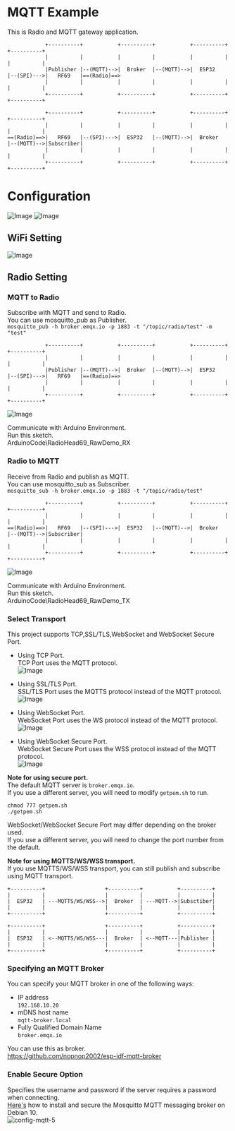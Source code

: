 # MQTT Example   
This is Radio and MQTT gateway application.   
```
            +----------+           +----------+           +----------+           +----------+
            |          |           |          |           |          |           |          |
            |Publisher |--(MQTT)-->|  Broker  |--(MQTT)-->|  ESP32   |--(SPI)--->|   RF69   |==(Radio)==>
            |          |           |          |           |          |           |          |
            +----------+           +----------+           +----------+           +----------+

            +----------+           +----------+           +----------+           +----------+
            |          |           |          |           |          |           |          |
==(Radio)==>|   RF69   |--(SPI)--->|  ESP32   |--(MQTT)-->|  Broker  |--(MQTT)-->|Subscriber|
            |          |           |          |           |          |           |          |
            +----------+           +----------+           +----------+           +----------+
```


# Configuration   
![Image](https://github.com/user-attachments/assets/35388735-4462-4a30-9e3a-936e0a1b84bd)
![Image](https://github.com/user-attachments/assets/c1767a6a-e171-4637-9f39-639302d390eb)

## WiFi Setting
![Image](https://github.com/user-attachments/assets/5353f2fd-be8e-4137-ab0b-0b9a2f0c91e8)

## Radio Setting

### MQTT to Radio   
 Subscribe with MQTT and send to Radio.   
 You can use mosquitto_pub as Publisher.   
 ```mosquitto_pub -h broker.emqx.io -p 1883 -t "/topic/radio/test" -m "test"```

```
            +----------+           +----------+           +----------+           +----------+
            |          |           |          |           |          |           |          |
            |Publisher |--(MQTT)-->|  Broker  |--(MQTT)-->|  ESP32   |--(SPI)--->|   RF69   |==(Radio)==>
            |          |           |          |           |          |           |          |
            +----------+           +----------+           +----------+           +----------+
```

![Image](https://github.com/user-attachments/assets/cd118950-9d0d-4d01-ad96-5110c9cd6819)

Communicate with Arduino Environment.   
Run this sketch.   
ArduinoCode\RadioHead69_RawDemo_RX   

### Radio to MQTT   
 Receive from Radio and publish as MQTT.   
 You can use mosquitto_sub as Subscriber.   
 ```mosquitto_sub -h broker.emqx.io -p 1883 -t "/topic/radio/test"```

```
            +----------+           +----------+           +----------+           +----------+
            |          |           |          |           |          |           |          |
==(Radio)==>|   RF69   |--(SPI)--->|  ESP32   |--(MQTT)-->|  Broker  |--(MQTT)-->|Subscriber|
            |          |           |          |           |          |           |          |
            +----------+           +----------+           +----------+           +----------+
```

![Image](https://github.com/user-attachments/assets/9d672fa5-131d-4fd3-a8f8-95ade4a22303)

Communicate with Arduino Environment.   
Run this sketch.   
ArduinoCode\RadioHead69_RawDemo_TX   

### Select Transport   
This project supports TCP,SSL/TLS,WebSocket and WebSocket Secure Port.   
- Using TCP Port.   
 TCP Port uses the MQTT protocol.   
 ![Image](https://github.com/user-attachments/assets/2df27b89-b69b-43bc-b688-83b1332396b2)

- Using SSL/TLS Port.   
 SSL/TLS Port uses the MQTTS protocol instead of the MQTT protocol.   
 ![Image](https://github.com/user-attachments/assets/d6f4f31e-6578-4860-b1b4-e4341c8ccd38)

- Using WebSocket Port.   
 WebSocket Port uses the WS protocol instead of the MQTT protocol.   
 ![Image](https://github.com/user-attachments/assets/c1767f30-a1ba-401e-87ea-3370a187c2ef)

- Using WebSocket Secure Port.   
 WebSocket Secure Port uses the WSS protocol instead of the MQTT protocol.   
 ![Image](https://github.com/user-attachments/assets/fdcd3170-b7bd-4455-a3b2-9dbf033f5c19)

__Note for using secure port.__   
The default MQTT server is ```broker.emqx.io```.   
If you use a different server, you will need to modify ```getpem.sh``` to run.   
```
chmod 777 getpem.sh
./getpem.sh
```

WebSocket/WebSocket Secure Port may differ depending on the broker used.   
If you use a different server, you will need to change the port number from the default.   

__Note for using MQTTS/WS/WSS transport.__   
If you use MQTTS/WS/WSS transport, you can still publish and subscribe using MQTT transport.   
```
+----------+                   +----------+           +----------+
|          |                   |          |           |          |
|  ESP32   | ---MQTTS/WS/WSS-->|  Broker  | ---MQTT-->|Subsctiber|
|          |                   |          |           |          |
+----------+                   +----------+           +----------+

+----------+                   +----------+           +----------+
|          |                   |          |           |          |
|  ESP32   | <--MQTTS/WS/WSS---|  Broker  | <--MQTT---|Publisher |
|          |                   |          |           |          |
+----------+                   +----------+           +----------+
```



### Specifying an MQTT Broker   
You can specify your MQTT broker in one of the following ways:   
- IP address   
 ```192.168.10.20```   
- mDNS host name   
 ```mqtt-broker.local```   
- Fully Qualified Domain Name   
 ```broker.emqx.io```

You can use this as broker.   
https://github.com/nopnop2002/esp-idf-mqtt-broker

### Enable Secure Option
Specifies the username and password if the server requires a password when connecting.   
[Here's](https://www.digitalocean.com/community/tutorials/how-to-install-and-secure-the-mosquitto-mqtt-messaging-broker-on-debian-10) how to install and secure the Mosquitto MQTT messaging broker on Debian 10.   
![config-mqtt-5](https://github.com/user-attachments/assets/58555299-f9f0-424f-9d2f-a76b6fbe8da7)

